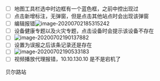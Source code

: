 - [ ] 地图工具栏选中时边框有一个蓝色框，之前中控出现过
- [ ] 点击新增标注，无弹窗，但是点击其他站点时会出现该弹窗
- [ ] 编辑报错![image-20200702185315242](C:\Users\jevin\AppData\Roaming\Typora\typora-user-images\image-20200702185315242.png)
- [ ] 设备健康专题以及火灾专题，点击设备时会提示该设备不存在
- [ ] ![image-20200702190137882](C:\Users\jevin\AppData\Roaming\Typora\typora-user-images\image-20200702190137882.png)
- [ ] 设置为误报之后该条记录还是存在
- [ ] ![image-20200702190533183](C:\Users\jevin\AppData\Roaming\Typora\typora-user-images\image-20200702190533183.png)
- [ ] 视频播放代理报错，10.10.130.10 是不是宕机了

贝尔路站